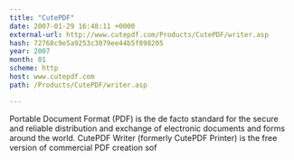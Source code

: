 ```yaml
---
title: "CutePDF"
date: 2007-01-29 16:48:11 +0000
external-url: http://www.cutepdf.com/Products/CutePDF/writer.asp
hash: 72768c9e5a9253c3079ee44b5f898205
year: 2007
month: 01
scheme: http
host: www.cutepdf.com
path: /Products/CutePDF/writer.asp

---
```


Portable Document Format (PDF) is the de facto standard for the secure and reliable distribution and exchange of electronic documents and forms around the world.  CutePDF Writer (formerly CutePDF Printer) is the free version of commercial PDF creation sof
